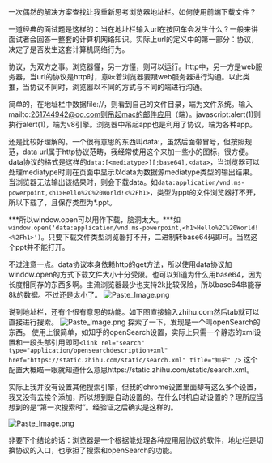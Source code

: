 一次偶然的解决方案查找让我重新思考浏览器地址栏。如何使用前端下载文件？

一道经典的面试题是这样的：当在地址栏输入url在按回车会发生什么？一般来讲面试者会回答一整套的计算机网络知识。实际上url的定义中的第一部分：协议，决定了是否发生这套计算机网络行为。

协议，为双方之事。浏览器懂，另一方懂，则可以运行。http中，另一方是web服务器，当url的协议是http时，意味着浏览器要跟web服务器进行沟通。以此类推，当协议不同时，浏览器以不同的方式与不同的端进行沟通。

简单的，在地址栏中数据file://，则看到自己的文件目录，端为文件系统。输入mailto:261744942@qq.com则吊起mac的邮件应用（端）。javascript:alert(1)则执行alert(1)，端为v8引擎。浏览器中吊起app也是利用了协议，端为各种app。

还是比较好理解的。一个很有意思的东西叫data:，虽然后面带冒号，但按照规范，data url属于http协议范畴，我经常使用这个来加一些小的图标，很方便。data协议的格式是这样的`data:[<mediatype>][;base64],<data>`，当浏览器可以处理mediatype时则在页面中显示以data为数据源mediatype类型的输出结果。当浏览器无法输出该结果时，则会下载data。如`data:application/vnd.ms-powerpoint,<h1>Hello%2C%20World!<%2Fh1>`，类型为ppt的文件浏览器打不开，所以下载了，且保存类型为*.ppt。

***所以window.open可以用作下载，脑洞太大。***如`window.open('data:application/vnd.ms-powerpoint,<h1>Hello%2C%20World!<%2Fh1>')`。只要下载文件类型浏览器打不开，二进制转base64码即可。当然这个ppt并不能打开。

不过注意一点。data协议本身依赖http的get方法，所以使用data协议加window.open的方式下载文件大小十分受限。也可以知道为什么用base64，因为长度相同存的东西多啊。主流浏览器最少也支持2k比较保险，所以base64串能存8k的数据。不过还是太小了。
![Paste_Image.png](http://upload-images.jianshu.io/upload_images/2218079-c16efebcd01344d9.png?imageMogr2/auto-orient/strip%7CimageView2/2/w/1240)

说到地址栏，还有个很有意思的功能。如下图直接输入zhihu.com然后tab就可以直接进行搜索。
![Paste_Image.png](http://upload-images.jianshu.io/upload_images/2218079-f130f5e295fac80d.png?imageMogr2/auto-orient/strip%7CimageView2/2/w/1240)
探索了一下，发现是一个叫openSearch的东西。
使用上很简单，如知乎的openSearch设置，实际上只需一个静态的xml设置和一段头部引用即可`<link rel="search" type="application/opensearchdescription+xml" href="https://static.zhihu.com/static/search.xml" title="知乎" />`
这个配置大概瞄一眼就知道什么意思https://static.zhihu.com/static/search.xml。

实际上我并没有设置其他搜索引擎，但我的chrome设置里面却有这么多个设置，我又没有去挨个添加，所以想到是自动设置的。在什么时机自动设置的？理所应当想到的是“第一次搜索时”。经验证之后确实是这样的。

![Paste_Image.png](http://upload-images.jianshu.io/upload_images/2218079-ae94145ce99bb238.png?imageMogr2/auto-orient/strip%7CimageView2/2/w/1240)


非要下个结论的话：浏览器是一个根据能处理各种应用层协议的软件，地址栏是切换协议的入口，也承担了搜索和openSearch的功能。